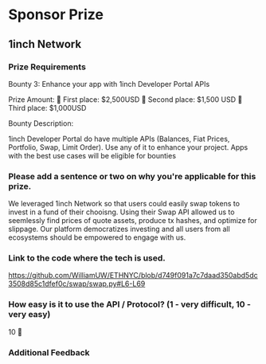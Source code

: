 # Sponsor Prize

## 1inch Network

### Prize Requirements

Bounty 3: Enhance your app with 1inch Developer Portal APIs

Prize Amount: 🥇 First place: $2,500USD 🥈 Second place: $1,500 USD 🥉 Third place: $1,000USD

Bounty Description:

1inch Developer Portal do have multiple APIs (Balances, Fiat Prices, Portfolio, Swap, Limit Order). Use any of it to enhance your project. Apps with the best use cases will be eligible for bounties



### Please add a sentence or two on why you're applicable for this prize.

We leveraged 1inch Network so that users could easily swap tokens to invest in a fund of their chooisng. Using their Swap API allowed us to seemlessly find prices of quote assets, produce tx hashes, and optimize for slippage. Our platform democratizes investing and all users from all ecosystems should be empowered to engage with us.

### Link to the code where the tech is used.

https://github.com/WilliamUW/ETHNYC/blob/d749f091a7c7daad350abd5dc3508d85c1dfef0c/swap/swap.py#L6-L69

### How easy is it to use the API / Protocol? (1 - very difficult, 10 - very easy)
10 🌟

### Additional Feedback

